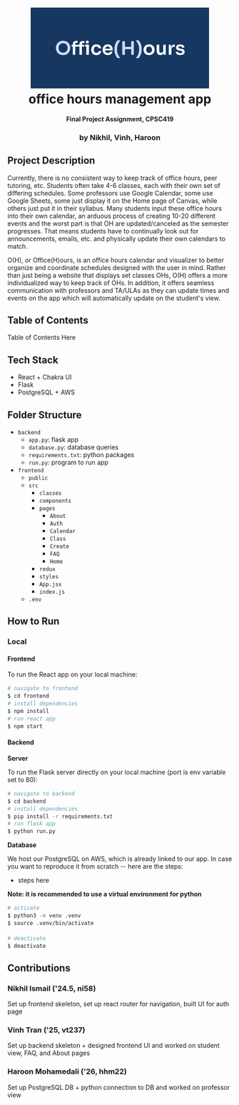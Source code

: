 <h1 align="center">
  <img src="frontend/public/text_logo.png" width="400" />
  <br/>
  office hours management app
</h1>

<div align="center">
  <p>
    <strong>Final Project Assignment, CPSC419</strong>
  </p>
</div>

<h3 align="center">by Nikhil, Vinh, Haroon</h3>

## Project Description

Currently, there is no consistent way to keep track of office hours, peer tutoring, etc. Students often take 4-6 classes, each with their own set of differing schedules. Some professors use Google Calendar, some use Google Sheets, some just display it on the Home page of Canvas, while others just put it in their syllabus. Many students input these office hours into their own calendar, an arduous process of creating 10-20 different events and the worst part is that OH are updated/canceled as the semester progresses. That means students have to continually look out for announcements, emails, etc. and physically update their own calendars to match.

O(H), or Office(H)ours, is an office hours calendar and visualizer to better organize and coordinate schedules designed with the user in mind. Rather than just being a website that displays set classes OHs, O(H) offers a more individualized way to keep track of OHs. In addition, it offers seamless communication with professors and TA/ULAs as they can update times and events on the app which will automatically update on the student's view.

## Table of Contents

Table of Contents Here

## Tech Stack

- React + Chakra UI
- Flask
- PostgreSQL + AWS

## Folder Structure

- `backend`
  - `app.py`: flask app
  - `database.py`: database queries
  - `requirements.txt`: python packages
  - `run.py`: program to run app
- `frontend`
  - `public`
  - `src`
    - `classes`
    - `components`
    - `pages`
      - `About`
      - `Auth`
      - `Calendar`
      - `Class`
      - `Create`
      - `FAQ`
      - `Home`
    - `redux`
    - `styles`
    - `App.jsx`
    - `index.js`
  - `.env`

## How to Run

### Local

#### Frontend

To run the React app on your local machine:

```bash
# navigate to frontend
$ cd frontend
# install dependencies
$ npm install
# run react app
$ npm start
```

#### Backend

**Server**

To run the Flask server directly on your local machine (port is env variable set to 80):

```bash
# navigate to backend
$ cd backend
# install dependencies
$ pip install -r requirements.txt
# run flask app
$ python run.py
```
**Database**

We host our PostgreSQL on AWS, which is already linked to our app. In case you want to reproduce it from scratch -- here are the steps:

- steps here

**Note: it is recommended to use a virtual environment for python**

```bash
# activate
$ python3 -m venv .venv
$ source .venv/bin/activate

# deactivate
$ deactivate
```

## Contributions

### Nikhil Ismail ('24.5, ni58)

Set up frontend skeleton, set up react router for navigation, built UI for auth page

### Vinh Tran ('25, vt237)

Set up backend skeleton + designed frontend UI and worked on student view, FAQ, and About pages

### Haroon Mohamedali ('26, hhm22)

Set up PostgreSQL DB + python connection to DB and worked on professor view
